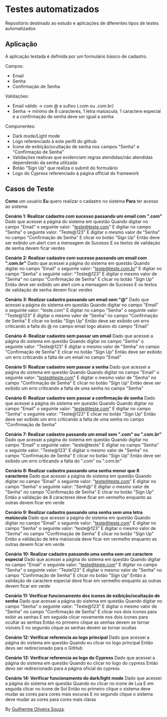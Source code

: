 # Testes automatizados

Repositório destinado ao estudo e aplicações de diferentes tipos de testes automatizados

## Aplicação

A aplicação testada é definida por um formulário básico de cadastro.

Campos: 
- Email 
- Senha
- Confirmação de Senha

Validações: 
- Email válido -> com @ e sufixo (.com ou .com.br)
- Senha -> mínimo de 8 caracteres, 1 letra maiúscula, 1 caractere especial e a confirmação de senha deve ser igual a senha

Componentes:
- Dark mode/Light mode
- Logo referenciado à este perfil do github
- Ícone de exibição/ocultação de senha nos campos "Senha" e "Confirmação de Senha"
- Validações reativas que evidenciam regras atendidas/não atendidas dependendo da senha utilizada
- Botão "Sign Up" que realiza o submit do formulário
- Logo do Cypress referenciado à página official do framework

## Casos de Teste

**Como** um usuário
**Eu** quero realizar o cadastro no sistema
**Para** ter acesso ao sistema

**Cenário 1: Realizar cadastro com sucesso passando um email com ".com"**
Dado que acessei a página do sistema em questão
Quando digitar no campo "Email" o seguinte valor: "teste@teste.com"
E digitar no campo "Senha" o seguinte valor: "Teste@123"
E digitar o mesmo valor de "Senha" no campo "Confirmação de Senha"
E clicar no botão "Sign Up"
Então deve ser exibido um alert com a mensagem de Sucesso
E os textos de validação de senha devem ficar verdes

**Cenário 2: Realizar cadastro com sucesso passando um email com ".com.br"**
Dado que acessei a página do sistema em questão
Quando digitar no campo "Email" o seguinte valor: "teste@teste.com.br"
E digitar no campo "Senha" o seguinte valor: "Teste@123"
E digitar o mesmo valor de "Senha" no campo "Confirmação de Senha"
E clicar no botão "Sign Up"
Então deve ser exibido um alert com a mensagem de Sucesso
E os textos de validação de senha devem ficar verdes

**Cenário 3: Realizar cadastro passando um email sem "@"**
Dado que acessei a página do sistema em questão
Quando digitar no campo "Email" o seguinte valor: "teste.com"
E digitar no campo "Senha" o seguinte valor: "Teste@123"
E digitar o mesmo valor de "Senha" no campo "Confirmação de Senha"
E clicar no botão "Sign Up"
Então deve ser exibido um erro criticando a falta do @ no campo email logo abaixo do campo "Email"

**Cenário 4: Realizar cadastro sem passar um email**
Dado que acessei a página do sistema em questão
Quando digitar no campo "Senha" o seguinte valor: "Teste@123"
E digitar o mesmo valor de "Senha" no campo "Confirmação de Senha"
E clicar no botão "Sign Up"
Então deve ser exibido um erro criticando a falta de um email no campo "Email"

**Cenário 5: Realizar cadastro sem passar a senha**
Dado que acessei a página do sistema em questão
Quando Quando digitar no campo "Email" o seguinte valor: "teste@teste.com"
E digitar o mesmo valor de "Senha" no campo "Confirmação de Senha"
E clicar no botão "Sign Up"
Então deve ser exibido um erro criticando a falta de uma senha no campo "Senha"

**Cenário 6: Realizar cadastro sem passar a confirmação de senha**
Dado que acessei a página do sistema em questão
Quando Quando digitar no campo "Email" o seguinte valor: "teste@teste.com"
E digitar no campo "Senha" o seguinte valor: "Teste@123"
E clicar no botão "Sign Up"
Então deve ser exibido um erro criticando a falta de uma senha no campo "Confirmação de Senha"

**Cenário 7: Realizar cadastro passando um email sem ".com" ou ".com.br"**
Dado que acessei a página do sistema em questão
Quando digitar no campo "Email" o seguinte valor: "teste@teste"
E digitar no campo "Senha" o seguinte valor: "Teste@123"
E digitar o mesmo valor de "Senha" no campo "Confirmação de Senha"
E clicar no botão "Sign Up"
Então deve ser exibido um erro criticando a falta do ".com" ou ".com.br"

**Cenário 8: Realizar cadastro passando uma senha menor que 8 caracteres**
Dado que acessei a página do sistema em questão
Quando digitar no campo "Email" o seguinte valor: "teste@teste.com"
E digitar no campo "Senha" o seguinte valor: "Senh@"
E digitar o mesmo valor de "Senha" no campo "Confirmação de Senha"
E clicar no botão "Sign Up"
Então a validação de 8 caracteres deve ficar em vermelho enquanto as outras devem ficar em verde

**Cenário 9: Realizar cadastro passando uma senha sem uma letra maiúscula**
Dado que acessei a página do sistema em questão
Quando digitar no campo "Email" o seguinte valor: "teste@teste.com"
E digitar no campo "Senha" o seguinte valor: "teste@123"
E digitar o mesmo valor de "Senha" no campo "Confirmação de Senha"
E clicar no botão "Sign Up"
Então a validação de letra maiúscula deve ficar em vermelho enquanto as outras devem ficar em verde

**Cenário 10: Realizar cadastro passando uma senha sem um caractere especial**
Dado que acessei a página do sistema em questão
Quando digitar no campo "Email" o seguinte valor: "teste@teste.com"
E digitar no campo "Senha" o seguinte valor: "Teste123"
E digitar o mesmo valor de "Senha" no campo "Confirmação de Senha"
E clicar no botão "Sign Up"
Então a validação de caractere especial deve ficar em vermelho enquanto as outras devem ficar em verde

**Cenário 11: Verificar funcionamento dos ícones de exibição/ocultação de senha**
Dado que acessei a página do sistema em questão
Quando digitar no campo "Senha" o seguinte valor: "Teste@123"
E digitar o mesmo valor de "Senha" no campo "Confirmação de Senha"
E clicar nos dois ícones para exibir as senhas
E em seguida clicar novamente nos dois ícones para ocultar as senhas
Então no primeiro clique as senhas devem se tornar visíveis
E no segundo clique as senhas devem se tornar ocultas

**Cenário 12: Verificar referencia ao logo principal**
Dado que acessei a página do sistema em questão
Quando eu clicar no logo principal
Então devo ser redirecionado para o GitHub

**Cenário 13: Verificar referencia ao logo do Cypress**
Dado que acessei a página do sistema em questão
Quando eu clicar no logo do cypress
Então devo ser redirecionado para a página oficial do cypress

**Cenário 14: Verificar funcionamento do dark/light mode**
Dado que acessei a página do sistema em questão
Quando eu clicar no ícone de Lua
E em seguida clicar no ícone de Sol
Então no primeiro clique o sistema deve mudar as cores para cores mais escuras
E no segundo clique o sistema deve mudar as cores para cores mais claras


By [Guilherme Oliveira Souza](https://github.com/KrevyyG).
